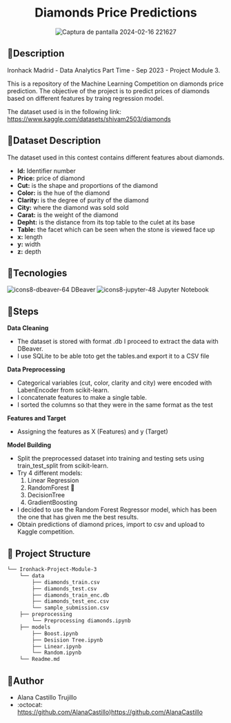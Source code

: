 <div align="center">

# ******Diamonds Price Predictions****** </div> 

<div align="center">

	
 ![Captura de pantalla 2024-02-16 221627](https://github.com/AlanaCastillo/Ironhack-Project-Module-3/assets/141866356/ff64be2f-5aab-4715-a18a-6040b97f2995)</div> 







## 💎**Description**
Ironhack Madrid - Data Analytics Part Time - Sep 2023 - Project Module 3. 

This is a repository of the Machine Learning Competition on diamonds price prediction.
The objective of the project is to predict prices of diamonds based on different features by traing regression model.

The dataset used is in the following link:
https://www.kaggle.com/datasets/shivam2503/diamonds





## 💎**Dataset Description**
The dataset used in this contest contains different features about diamonds.

- **Id:** Identifier number
- **Price:** price of diamond
- **Cut:** is the shape and proportions of the diamond
- **Color:** is the hue of the diamond
- **Clarity:**  is the degree of purity of the diamond
- **City:** where the diamond was sold sold
- **Carat:** is the weight of the diamond
- **Depht:** is the distance from its top table to the culet at its base
- **Table:**  the facet which can be seen when the stone is viewed face up
- **x:** length 
- **y:** width 
- **z:** depth 



## 💎**Tecnologies**
![icons8-dbeaver-64](https://github.com/AlanaCastillo/Ironhack-Project-Module-3/assets/141866356/b533bf55-cf52-4a6e-87fa-271ac2dbaeea)
DBeaver
   ![icons8-jupyter-48](https://github.com/AlanaCastillo/Ironhack-Project-Module-3/assets/141866356/4beb748a-fb24-4ed4-b0f3-d105ade0ecb3)  Jupyter Notebook 



## 💎**Steps**


**Data Cleaning**   

- The dataset is stored with format .db I proceed to extract the data with DBeaver.
-  I use SQLite to be able toto get the tables.and export it to a CSV file


  **Data Preprocessing** 
  

- Categorical variables (cut, color, clarity and city) were encoded with LabenEncoder from scikit-learn.
- I concatenate features to make a single table.
- I sorted the columns so that they were in the same format as the test

**Features and Target** 
- Assigning the features as X (Features) and y (Target)
  
**Model Building** 
- Split the preprocessed dataset into training and testing sets using train_test_split from scikit-learn.
- Try 4 different models:
	1.	Linear Regression
	2.	RandomForest 💎
	3.	DecisionTree
	4.	GradientBoosting
- I decided to use the Random Forest Regressor model, which has been the one that has given me the best results.
- Obtain predictions of diamond prices, import to csv and upload to Kaggle competition.


## 💎 Project Structure

```bash
└── Ironhack-Project-Module-3 
    └── data
        ├── diamonds_train.csv
        ├── diamonds_test.csv
        ├── diamonds_train_enc.db
        ├── diamonds_test_enc.csv
        └── sample_submission.csv
    ├── preprocessing
        └── Preprocessing diamonds.ipynb
    ├── models
        ├── Boost.ipynb
        ├── Desision Tree.ipynb
        ├── Linear.ipynb
        └── Random.ipynb
    └── Readme.md
```

## 💎**Author**

- Alana Castillo Trujillo
- :octocat: https://github.com/AlanaCastillo)https://github.com/AlanaCastillo




